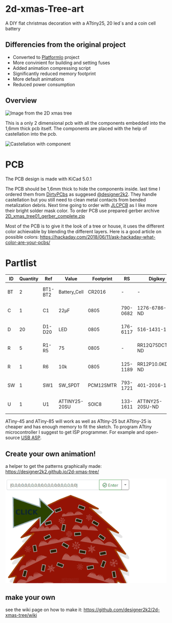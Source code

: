 # 2d-xmas-Tree-art
A DIY flat christmas decoration with a ATtiny25, 20 led´s and a coin cell battery 

## Differencies from the original project
- Converted to [PlatformIo](https://platformio.org/) project
- More convinient for building and setting fuses
- Added animation compressing script
- Significantly reduced memory footprint
- More default animations
- Reduced power consumption

## Overview

![Image from the 2D xmas tree](img/2dxmastree_gif.gif)

This is a only 2 dimensional pcb with all the components embedded into the 1,6mm thick pcb itself.
The components are placed with the help of castellation into the pcb. 

![Castellation with component](img/castellation_0805.PNG)

# PCB

The PCB design is made with KiCad 5.0.1

The PCB should be 1,6mm thick to hide the components inside. last time I ordered them from [DirtyPCbs](https://dirtypcbs.com/) as suggesed [@designer2k2](https://github.com/designer2k2). They handle castellation but you still need to clean metal contacts from bended metalization debris. Next time going to order with [JLCPCB](https://jlcpcb.com/) as I like more their bright solder mask color. To order PCB use prepared gerber archive [2D_xmas_tree01_gerber_complete.zip](https://raw.githubusercontent.com/kasedy/2d-xmas-tree-art/master/pcb-kicad/gerb/2D_xmas_tree01_gerber_complete.zip)

Most of the PCB is to give it the look of a tree or house, it uses the different color achievable by blending the different layers. Here is a good article on possible colors: https://hackaday.com/2018/06/11/ask-hackaday-what-color-are-your-pcbs/

# Partlist

|ID|Quantity|Ref|Value|Footprint|RS|Digikey|Img|
| --- | --- | --- | --- | --- | --- | --- | --- |
|BT|2|BT1-BT2|Battery_Cell|CR2016|-|-| <img src="./img/partlist/CR2016.jpg" height="50"> |
|C|1|C1|22µF|0805|790-0682|1276-6786-1-ND| <img src="./img/partlist/0805 capacitor.jpg" height="50"> |
|D|20|D1-D20|LED|0805|176-6117|516-1431-1-ND| <img src="./img/partlist/led.jpg" height="50"> |
|R|5|R1-R5|75|0805|-|RR12Q75DCT-ND| <img src="./img/partlist/resistor.jpg" height="50"> |
|R|1|R6|10k|0805|125-1189|RR12P10.0KDCT-ND| <img src="./img/partlist/resistor.jpg" height="50"> |
|SW|1|SW1|SW_SPDT|PCM12SMTR|793-1721|401-2016-1-ND| <img src="./img/partlist/switch.jpg" height="50"> |
|U|1|U1|ATTINY25-20SU|SOIC8|133-1611|ATTINY25-20SU-ND| <img src="./img/partlist/attiny.jpg" height="50"> |

ATiny-45 and ATiny-85 will work as well as ATtiny-25 but ATtiny-25 is cheaper and has enough memory to fit the sketch. To program ATtiny microcontroller I suggest to get ISP programmer. For example and open-source [USB ASP](https://www.fischl.de/usbasp/).

## Create your own animation!

a helper to get the patterns graphically made: https://designer2k2.github.io/2d-xmas-tree/

![GUI demonstration](https://github.com/designer2k2/2d-xmas-tree/raw/master/img/animation.gif)

## make your own

see the wiki page on how to make it: https://github.com/designer2k2/2d-xmas-tree/wiki
